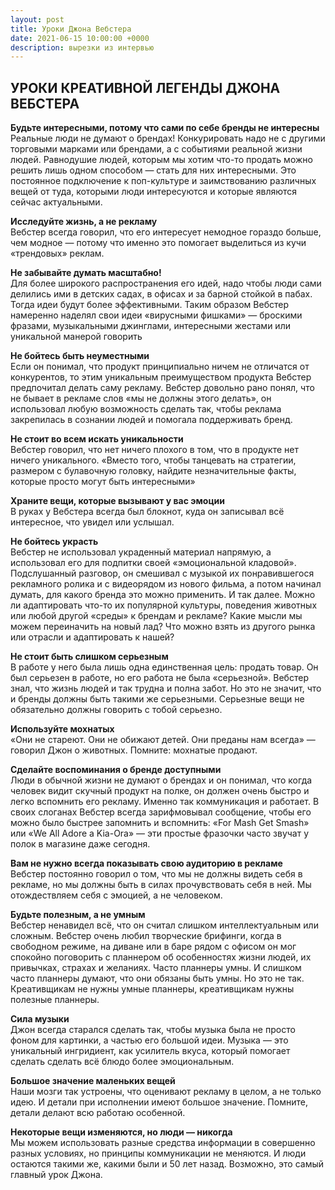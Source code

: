 ```yaml
---
layout: post
title: Уроки Джона Вебстера
date: 2021-06-15 10:00:00 +0000
description: вырезки из интервью
---
```


## <span class="mark">УРОКИ КРЕАТИВНОЙ ЛЕГЕНДЫ ДЖОНА ВЕБСТЕРА</span>

**Будьте интересными, потому что сами по себе бренды не интересны**  
Реальные люди не думают о брендах!
Конкурировать надо не с другими торговыми марками или брендами, а с событиями реальной жизни людей. 
Равнодушие людей, которым мы хотим что-то продать можно решить лишь одном способом — стать для них интересными.
Это постоянное подключение к поп-культуре и заимствованию различных вещей от туда, которыми люди интересуются и которые являются сейчас актуальными.

**Исследуйте жизнь, а не рекламу**  
Вебстер всегда говорил, что его интересует немодное гораздо больше, чем модное — потому что именно это помогает выделиться из кучи «трендовых» реклам. 

**Не забывайте думать масштабно!**  
Для более широкого распространения его идей, надо чтобы люди сами делились ими в детских садах, в офисах и за барной стойкой в пабах. Тогда идеи будут более эффективными. Таким образом Вебстер намеренно наделял свои идеи «вирусными фишками» — броскими фразами, музыкальными джинглами, интересными жестами или уникальной манерой говорить

**Не бойтесь быть неуместными**  
Если он понимал, что продукт принципиально ничем не отличатся от конкурентов, то этим уникальным преимуществом продукта Вебстер предпочитал делать саму рекламу. Вебстер довольно рано понял, что не бывает в рекламе слов «мы не должны этого делать», он использовал любую возможность сделать так, чтобы реклама закрепилась в сознании людей и помогала поддерживать бренд. 

**Не стоит во всем искать уникальности**  
Вебстер говорил, что нет ничего плохого в том, что в продукте нет ничего уникального. «Вместо того, чтобы танцевать на стратегии, размером с булавочную головку, найдите незначительные факты, которые просто могут быть интересными» 

**Храните вещи, которые вызывают у вас эмоции**  
В руках у Вебстера всегда был блокнот, куда он записывал всё интересное, что увидел или услышал.

**Не бойтесь украсть**  
Вебстер не использовал украденный материал напрямую, а использовал его для подпитки своей «эмоциональной кладовой». Подслушанный разговор, он смешивал с музыкой их понравившегося рекламного ролика и с видеорядом из нового фильма, а потом начинал думать, для какого бренда это можно применить. И так далее.
Можно ли адаптировать что-то их популярной культуры, поведения животных или любой другой «среды» к брендам и рекламе? Какие мысли мы можем переиначить на новый лад? Что можно взять из другого рынка или отрасли и адаптировать к нашей?

**Не стоит быть слишком серьезным**  
В работе у него была лишь одна единственная цель: продать товар. 
Он был серьезен в работе, но его работа не была «серьезной». Вебстер знал, что жизнь людей и так трудна и полна забот. Но это не значит, что и бренды должны быть такими же серьезными.
Серьезные вещи не обязательно должны говорить с тобой серьезно.

**Используйте мохнатых**  
«Они не стареют. Они не обижают детей. Они преданы нам всегда» — говорил Джон о животных. 
Помните: мохнатые продают.

**Сделайте воспоминания о бренде доступными**  
Люди в обычной жизни не думают о брендах и он понимал, что когда человек видит скучный продукт на полке, он должен очень быстро и легко вспомнить его рекламу. Именно так коммуникация и работает.
В своих слоганах Вебстер всегда зарифмовывал сообщение, чтобы его можно было быстрее запомнить и вспомнить: «For Mash Get Smash» или «We All Adore a Kia-Ora» — эти простые фразочки часто звучат у полок в магазине даже сегодня.

**Вам не нужно всегда показывать свою аудиторию в рекламе**  
Вебстер постоянно говорил о том, что мы не должны видеть себя в рекламе, но мы должны быть в силах прочувствовать себя в ней. Мы отождествляем себя с эмоцией, а не человеком. 

**Будьте полезным, а не умным**  
Вебстер ненавидел всё, что он считал слишком интеллектуальным или сложным. 
Вебстер очень любил творческие брифинги, когда в свободном режиме, на диване или в баре рядом с офисом он мог спокойно поговорить с планнером об особенностях жизни людей, их привычках, страхах и желаниях.
Часто планнеры умны. И слишком часто планнеры думают, что они обязаны быть умны. Но это не так. Креативщикам не нужны умные планнеры, креативщикам нужны полезные планнеры.

**Сила музыки**  
Джон всегда старался сделать так, чтобы музыка была не просто фоном для картинки, а частью его большой идеи. Музыка — это уникальный ингридиент, как усилитель вкуса, который помогает сделать сделать всё блюдо более эмоциональным.

**Большое значение маленьких вещей**  
Наши мозги так устроены, что оценивают рекламу в целом, а не только идею. И детали при исполнении имеют большое значение. Помните, детали делают всю работаю особенной.

**Некоторые вещи изменяются, но люди — никогда**  
Мы можем использовать разные средства информации в совершенно разных условиях, но принципы коммуникации не меняются. И люди остаются такими же, какими были и 50 лет назад. Возможно, это самый главный урок Джона.
